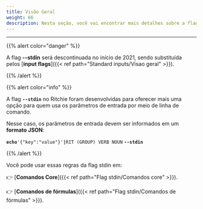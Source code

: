 ```yaml
---
title: Visão Geral
weight: 66
description: Nesta seção, você vai encontrar mais detalhes sobre a flag stdin.
---
```


---

{{% alert color="danger" %}}

A flag **--stdin** será descontinuada no início de 2021, sendo substituída pelos [**input flags**]({{< ref path="Standard inputs/Visao geral" >}}).

{{% /alert %}}

{{% alert color="info" %}}

A flag **`--stdin`** no Ritchie foram desenvolvidas para oferecer mais uma opção para quem usa os parâmetros de entrada por meio de linha de comando.
  
Nesse caso, os parâmetros de entrada devem ser informados em um **formato JSON**:  
  
**`echo`**`'{"key":"value"}'`**`|`**`RIT (GROUP) VERB NOUN` **`--stdin`**

{{% /alert %}}

Você pode usar essas regras da flag stdin em:

👉 [**Comandos Core**]({{< ref path="Flag stdin/Comandos core" >}}).

👉 [**Comandos de fórmulas**]({{< ref path="Flag stdin/Comandos de fórmulas" >}}).
